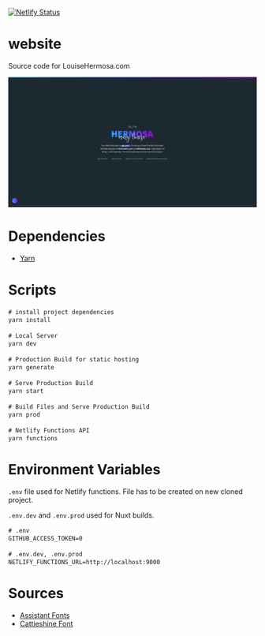 [![Netlify Status](https://api.netlify.com/api/v1/badges/f9fdc646-6a8e-4ba5-85ee-18a7f3126784/deploy-status)](https://app.netlify.com/sites/clever-pike-f48452/deploys)

website
========
Source code for LouiseHermosa.com

![preview](preview.png)

# Dependencies
- [Yarn](https://yarnpkg.com/)

# Scripts
```
# install project dependencies
yarn install

# Local Server
yarn dev

# Production Build for static hosting
yarn generate

# Serve Production Build
yarn start

# Build Files and Serve Production Build
yarn prod

# Netlify Functions API
yarn functions
```

# Environment Variables
`.env` file used for Netlify functions. File has to be created on new cloned project.

`.env.dev` and `.env.prod` used for Nuxt builds.

```
# .env
GITHUB_ACCESS_TOKEN=0

# .env.dev, .env.prod
NETLIFY_FUNCTIONS_URL=http://localhost:9000
```

# Sources
- [Assistant Fonts](https://fonts.google.com/specimen/Assistant)
- [Cattieshine Font](https://befonts.com/cattieshine-script-font.html)
